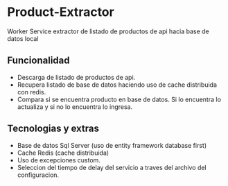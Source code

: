 # Product-Extractor
Worker Service extractor de listado de productos de api hacia base de datos local

## Funcionalidad 
- Descarga de listado de productos de api.
- Recupera listado de base de datos haciendo uso de cache distribuida con redis.
- Compara si se encuentra producto en base de datos. Si lo encuentra lo actualiza y si no lo encuentra lo ingresa.

## Tecnologias y extras
- Base de datos Sql Server (uso de entity framework database first)
- Cache Redis (cache distribuida)
- Uso de excepciones custom.
- Seleccion del tiempo de delay del servicio a traves del archivo del configuracion.
